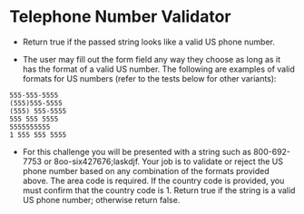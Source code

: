 # Telephone Number Validator
* Return true if the passed string looks like a valid US phone number.

* The user may fill out the form field any way they choose as long as it has the format of a valid US number. The following are examples of valid formats for US numbers (refer to the tests below for other variants):
``` 
555-555-5555 
(555)555-5555 
(555) 555-5555
555 555 5555
5555555555
1 555 555 5555 
```

* For this challenge you will be presented with a string such as 800-692-7753 or 8oo-six427676;laskdjf. Your job is to validate or reject the US phone number based on any combination of the formats provided above. The area code is required. If the country code is provided, you must confirm that the country code is 1. Return true if the string is a valid US phone number; otherwise return false.

